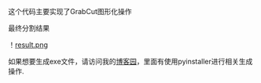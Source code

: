 这个代码主要实现了GrabCut图形化操作

最终分割结果

！[result.png](https://github.com/DreamOneYou/GrabCut/blob/master/result.png)

如果想要生成exe文件，请访问我的[博客园](https://www.cnblogs.com/peixu/p/14432022.html)，里面有使用pyinstaller进行相关生成操作.
